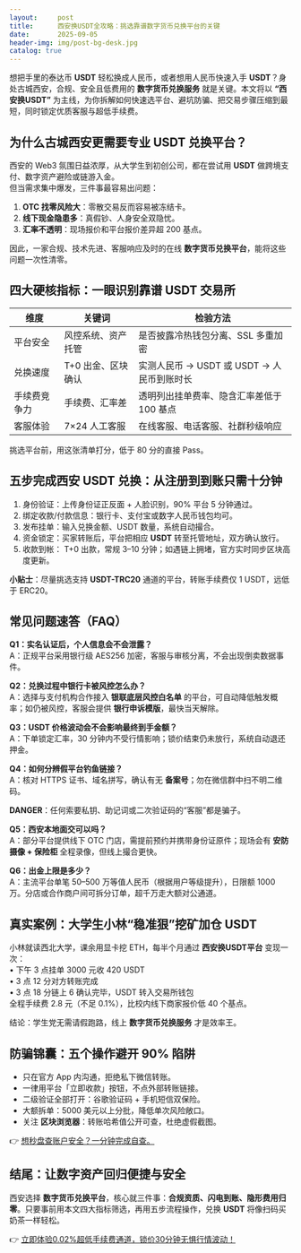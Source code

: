 ```yaml
---
layout:     post
title:      西安换USDT全攻略：挑选靠谱数字货币兑换平台的关键
date:       2025-09-05
header-img: img/post-bg-desk.jpg
catalog: true
---
```


想把手里的泰达币 **USDT** 轻松换成人民币，或者想用人民币快速入手 **USDT**？身处古城西安，合规、安全且低费用的 **数字货币兑换服务** 就是关键。本文将以 **“西安换USDT”** 为主线，为你拆解如何快速选平台、避坑防骗、把交易步骤压缩到最短，同时锁定优质客服与超低手续费。

## 为什么古城西安更需要专业 USDT 兑换平台？

西安的 Web3 氛围日益浓厚，从大学生到初创公司，都在尝试用 **USDT** 做跨境支付、数字资产避险或链游入金。  
但当需求集中爆发，三件事最容易出问题：

1. **OTC 找零风险大**：零散交易反而容易被冻结卡。  
2. **线下现金隐患多**：真假钞、人身安全双隐忧。  
3. **汇率不透明**：现场报价和平台报价差异超 200 基点。

因此，一家合规、技术先进、客服响应及时的在线 **数字货币兑换平台**，能将这些问题一次性清零。

## 四大硬核指标：一眼识别靠谱 USDT 交易所

| 维度 | 关键词 | 检验方法 |
|---|---|---|
| 平台安全 | 风控系统、资产托管 | 是否披露冷热钱包分离、SSL 多重加密 |
| 兑换速度 | T+0 出金、区块确认 | 实测人民币 → USDT 或 USDT → 人民币到账时长 |
| 手续费竞争力 | 手续费、汇率差 | 透明列出挂单费率、隐含汇率差低于 100 基点 |
| 客服体验 | 7×24 人工客服 | 在线客服、电话客服、社群秒级响应 |

挑选平台前，用这张清单打分，低于 80 分的直接 Pass。

## 五步完成西安 USDT 兑换：从注册到到账只需十分钟

1. 身份验证：上传身份证正反面 + 人脸识别，90% 平台 5 分钟通过。  
2. 绑定收款/付款信息：银行卡、支付宝或数字人民币钱包均可。  
3. 发布挂单：输入兑换金额、USDT 数量，系统自动撮合。  
4. 资金锁定：买家转账后，平台把相应 **USDT** 转至托管地址，双方确认放行。  
5. 收款到帐： T+0 出款，常规 3–10 分钟；如遇链上拥堵，官方实时同步区块高度更新。

**小贴士**：尽量挑选支持 **USDT-TRC20** 通道的平台，转账手续费仅 1 USDT，远低于 ERC20。

## 常见问题速答（FAQ）

**Q1：实名认证后，个人信息会不会泄露？**  
A：正规平台采用银行级 AES256 加密，客服与审核分离，不会出现倒卖数据事件。

**Q2：兑换过程中银行卡被风控怎么办？**  
A：选择与支付机构合作接入 **银联底层风控白名单** 的平台，可自动降低触发概率；如仍被风控，客服会提供 **银行申诉模版**，最快当天解除。

**Q3：USDT 价格波动会不会影响最终到手金额？**  
A：下单锁定汇率，30 分钟内不受行情影响；锁价结束仍未放行，系统自动退还押金。

**Q4：如何分辨假平台钓鱼链接？**  
A：核对 HTTPS 证书、域名拼写，确认有无 **备案号**；勿在微信群中扫不明二维码。

**DANGER**：任何索要私钥、助记词或二次验证码的“客服”都是骗子。

**Q5：西安本地面交可以吗？**  
A：部分平台提供线下 OTC 门店，需提前预约并携带身份证原件；现场会有 **安防摄像 + 保险柜** 全程录像，但线上撮合更快。

**Q6：出金上限是多少？**  
A：主流平台单笔 50–500 万等值人民币（根据用户等级提升），日限额 1000 万。分店或合作商户间可拆分订单，超千万走大额对公通道。

## 真实案例：大学生小林“稳准狠”挖矿加仓 USDT

小林就读西北大学，课余用显卡挖 ETH，每半个月通过 **西安换USDT平台** 变现一次：  
• 下午 3 点挂单 3000 元收 420 USDT  
• 3 点 12 分对方转账完成  
• 3 点 18 分链上 6 确认完毕，USDT 转入交易所钱包  
全程手续费 2.8 元（不足 0.1%），比校内线下商家报价低 40 个基点。

结论：学生党无需请假跑路，线上 **数字货币兑换服务** 才是效率王。

## 防骗锦囊：五个操作避开 90% 陷阱

- 只在官方 App 内沟通，拒绝私下微信转账。  
- 一律用平台「立即收款」按钮，不点外部转账链接。  
- 二级验证全部打开：谷歌验证码 + 手机短信双保险。  
- 大额拆单：5000 美元以上分批，降低单次风险敞口。  
- 关注 **区块浏览器**：转账哈希值公开可查，杜绝虚假截图。

👉 [想秒盘查账户安全？一分钟完成自查。](https://okxdog.com/)

## 结尾：让数字资产回归便捷与安全

西安选择 **数字货币兑换平台**，核心就三件事：**合规资质、闪电到账、隐形费用归零**。只要事前用本文四大指标筛选，再用五步流程操作，兑换 **USDT** 将像扫码买奶茶一样轻松。

👉 [立即体验0.02%超低手续费通道，锁价30分钟无惧行情波动！](https://okxdog.com/)